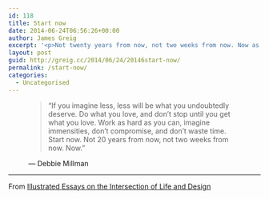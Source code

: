 ```yaml
---
id: 118
title: Start now
date: 2014-06-24T06:56:26+00:00
author: James Greig
excerpt: '<p>Not twenty years from now, not two weeks from now. Now as in now.</p>'
layout: post
guid: http://greig.cc/2014/06/24/20146start-now/
permalink: /start-now/
categories:
  - Uncategorised
---
```

<figure>
  <blockquote>
    <span>&#8220;</span>If you imagine less, less will be what you undoubtedly deserve. Do what you love, and don’t stop until you get what you love. Work as hard as you can, imagine immensities, don’t compromise, and don’t waste time. Start now. Not 20 years from now, not two weeks from now. Now.<span>&#8221;</span>
  </blockquote>
  <figcaption class="source">&mdash; Debbie Millman</figcaption>
</figure><hr /><p>From&nbsp;<a href="#"><span href="http://www.amazon.co.uk/gp/product/1600613217/ref=as_li_ss_tl?ie=UTF8&amp;camp=1634&amp;creative=19450&amp;creativeASIN=1600613217&amp;linkCode=as2&amp;tag=greig-21">Illustrated Essays on the Intersection of Life and Design</span></a></p>